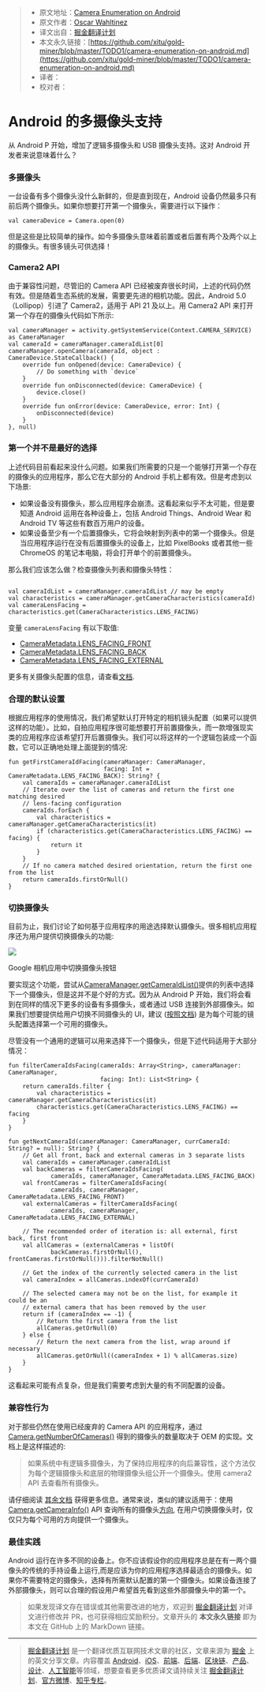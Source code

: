 > * 原文地址：[Camera Enumeration on Android](https://medium.com/androiddevelopers/camera-enumeration-on-android-9a053b910cb5)
> * 原文作者：[Oscar Wahltinez](https://medium.com/@owahltinez?source=post_header_lockup)
> * 译文出自：[掘金翻译计划](https://github.com/xitu/gold-miner)
> * 本文永久链接：[https://github.com/xitu/gold-miner/blob/master/TODO1/camera-enumeration-on-android.md](https://github.com/xitu/gold-miner/blob/master/TODO1/camera-enumeration-on-android.md)
> * 译者：
> * 校对者：

# Android 的多摄像头支持

从 Android P 开始，增加了逻辑多摄像头和 USB 摄像头支持。这对 Android 开发者来说意味着什么？

### 多摄像头

一台设备有多个摄像头没什么新鲜的，但是直到现在，Android 设备仍然最多只有前后两个摄像头。如果你想要打开第一个摄像头，需要进行以下操作：

```
val cameraDevice = Camera.open(0)
```

但是这些是比较简单的操作。如今多摄像头意味着前置或者后置有两个及两个以上的摄像头。有很多镜头可供选择！

### Camera2 API

由于兼容性问题，尽管旧的 Camera API 已经被废弃很长时间，上述的代码仍然有效。但是随着生态系统的发展，需要更先进的相机功能。因此，Android 5.0（Lollipop）引进了 Camera2，适用于 API 21 及以上。用 Camera2 API 来打开第一个存在的摄像头代码如下所示:

```
val cameraManager = activity.getSystemService(Context.CAMERA_SERVICE) as CameraManager
val cameraId = cameraManager.cameraIdList[0]
cameraManager.openCamera(cameraId, object : CameraDevice.StateCallback() {
    override fun onOpened(device: CameraDevice) {
        // Do something with `device`
    }
    override fun onDisconnected(device: CameraDevice) {
        device.close()
    }
    override fun onError(device: CameraDevice, error: Int) {
        onDisconnected(device)
    }
}, null)
```

### 第一个并不是最好的选择

上述代码目前看起来没什么问题。如果我们所需要的只是一个能够打开第一个存在的摄像头的应用程序，那么它在大部分的 Android 手机上都有效。但是考虑到以下场景:

*   如果设备没有摄像头，那么应用程序会崩溃。这看起来似乎不太可能，但是要知道 Android 运用在各种设备上，包括 Android Things、Android Wear 和 Android TV 等这些有数百万用户的设备。
*   如果设备至少有一个后置摄像头，它将会映射到列表中的第一个摄像头。但是当应用程序运行在没有后置摄像头的设备上，比如 PixelBooks 或者其他一些 ChromeOS 的笔记本电脑，将会打开单个的前置摄像头。

那么我们应该怎么做？检查摄像头列表和摄像头特性：

```

val cameraIdList = cameraManager.cameraIdList // may be empty
val characteristics = cameraManager.getCameraCharacteristics(cameraId)
val cameraLensFacing = characteristics.get(CameraCharacteristics.LENS_FACING)
```

变量 `cameraLensFacing` 有以下取值:

*   [CameraMetadata.LENS_FACING_FRONT](https://developer.android.com/reference/android/hardware/camera2/CameraMetadata#LENS_FACING_FRONT)
*   [CameraMetadata.LENS_FACING_BACK](https://developer.android.com/reference/android/hardware/camera2/CameraMetadata#LENS_FACING_BACK)
*   [CameraMetadata.LENS_FACING_EXTERNAL](https://developer.android.com/reference/android/hardware/camera2/CameraMetadata#LENS_FACING_EXTERNAL)

更多有关摄像头配置的信息，请查看[文档](https://developer.android.com/reference/android/hardware/camera2/CameraCharacteristics#LENS_FACING).

### 合理的默认设置

根据应用程序的使用情况，我们希望默认打开特定的相机镜头配置（如果可以提供这样的功能）。比如，自拍应用程序很可能想要打开前置摄像头，而一款增强现实类的应用程序应该希望打开后置摄像头。我们可以将这样的一个逻辑包装成一个函数，它可以正确地处理上面提到的情况:

```
fun getFirstCameraIdFacing(cameraManager: CameraManager,
                           facing: Int = CameraMetadata.LENS_FACING_BACK): String? {
    val cameraIds = cameraManager.cameraIdList
    // Iterate over the list of cameras and return the first one matching desired
    // lens-facing configuration
    cameraIds.forEach {
        val characteristics = cameraManager.getCameraCharacteristics(it)
        if (characteristics.get(CameraCharacteristics.LENS_FACING) == facing) {
            return it
        }
    }
    // If no camera matched desired orientation, return the first one from the list
    return cameraIds.firstOrNull()
}
```

### 切换摄像头

目前为止，我们讨论了如何基于应用程序的用途选择默认摄像头。很多相机应用程序还为用户提供切换摄像头的功能:

![](https://cdn-images-1.medium.com/max/800/0*bv1q93VR4XIoazVZ)

Google 相机应用中切换摄像头按钮

要实现这个功能，尝试从[CameraManager.getCameraIdList()](https://developer.android.com/reference/android/hardware/camera2/CameraManager#getCameraIdList%28%29)提供的列表中选择下一个摄像头，但是这并不是个好的方式。因为从 Android P 开始，我们将会看到在同样的情况下更多的设备有多摄像头，或者通过 USB 连接到外部摄像头。如果我们想要提供给用户切换不同摄像头的 UI，建议 ([按照文档](https://developer.android.com/reference/android/hardware/camera2/CameraMetadata#REQUEST_AVAILABLE_CAPABILITIES_LOGICAL_MULTI_CAMERA)) 是为每个可能的镜头配置选择第一个可用的摄像头。

尽管没有一个通用的逻辑可以用来选择下一个摄像头，但是下述代码适用于大部分情况：

```
fun filterCameraIdsFacing(cameraIds: Array<String>, cameraManager: CameraManager,
                          facing: Int): List<String> {
    return cameraIds.filter {
        val characteristics = cameraManager.getCameraCharacteristics(it)
        characteristics.get(CameraCharacteristics.LENS_FACING) == facing
    }
}

fun getNextCameraId(cameraManager: CameraManager, currCameraId: String? = null): String? {
    // Get all front, back and external cameras in 3 separate lists
    val cameraIds = cameraManager.cameraIdList
    val backCameras = filterCameraIdsFacing(
            cameraIds, cameraManager, CameraMetadata.LENS_FACING_BACK)
    val frontCameras = filterCameraIdsFacing(
            cameraIds, cameraManager, CameraMetadata.LENS_FACING_FRONT)
    val externalCameras = filterCameraIdsFacing(
            cameraIds, cameraManager, CameraMetadata.LENS_FACING_EXTERNAL)

    // The recommended order of iteration is: all external, first back, first front
    val allCameras = (externalCameras + listOf(
            backCameras.firstOrNull(), frontCameras.firstOrNull())).filterNotNull()

    // Get the index of the currently selected camera in the list
    val cameraIndex = allCameras.indexOf(currCameraId)

    // The selected camera may not be on the list, for example it could be an
    // external camera that has been removed by the user
    return if (cameraIndex == -1) {
        // Return the first camera from the list
        allCameras.getOrNull(0)
    } else {
        // Return the next camera from the list, wrap around if necessary
        allCameras.getOrNull((cameraIndex + 1) % allCameras.size)
    }
}
```

这看起来可能有点复杂，但是我们需要考虑到大量的有不同配置的设备。

### 兼容性行为

对于那些仍然在使用已经废弃的 Camera API 的应用程序，通过 [Camera.getNumberOfCameras()](https://developer.android.com/reference/android/hardware/Camera#getNumberOfCameras%28%29) 得到的摄像头的数量取决于 OEM 的实现。文档上是这样描述的:

> 如果系统中有逻辑多摄像头，为了保持应用程序的向后兼容性，这个方法仅为每个逻辑摄像头和底层的物理摄像头组公开一个摄像头。使用 camera2 API 去查看所有摄像头。

请仔细阅读 [其余文档](https://developer.android.com/reference/android/hardware/Camera.CameraInfo.html#orientation) 获得更多信息。通常来说，类似的建议适用于：使用 [Camera.getCameraInfo()](https://developer.android.com/reference/android/hardware/Camera#getCameraInfo%28int,%20android.hardware.Camera.CameraInfo%29) API 查询所有的摄像头[方向](https://developer.android.com/reference/android/hardware/Camera.CameraInfo.html#orientation), 在用户切换摄像头时，仅仅只为每个可用的方向提供一个摄像头。

### 最佳实践
Android 运行在许多不同的设备上。你不应该假设你的应用程序总是在有一两个摄像头的传统的手持设备上运行,而是应该为你的应用程序选择最适合的摄像头。如果你不需要特定的摄像头，选择有所需默认配置的第一个摄像头。如果设备连接了外部摄像头，则可以合理的假设用户希望首先看到这些外部摄像头中的第一个。

> 如果发现译文存在错误或其他需要改进的地方，欢迎到 [掘金翻译计划](https://github.com/xitu/gold-miner) 对译文进行修改并 PR，也可获得相应奖励积分。文章开头的 **本文永久链接** 即为本文在 GitHub 上的 MarkDown 链接。


---

> [掘金翻译计划](https://github.com/xitu/gold-miner) 是一个翻译优质互联网技术文章的社区，文章来源为 [掘金](https://juejin.im) 上的英文分享文章。内容覆盖 [Android](https://github.com/xitu/gold-miner#android)、[iOS](https://github.com/xitu/gold-miner#ios)、[前端](https://github.com/xitu/gold-miner#前端)、[后端](https://github.com/xitu/gold-miner#后端)、[区块链](https://github.com/xitu/gold-miner#区块链)、[产品](https://github.com/xitu/gold-miner#产品)、[设计](https://github.com/xitu/gold-miner#设计)、[人工智能](https://github.com/xitu/gold-miner#人工智能)等领域，想要查看更多优质译文请持续关注 [掘金翻译计划](https://github.com/xitu/gold-miner)、[官方微博](http://weibo.com/juejinfanyi)、[知乎专栏](https://zhuanlan.zhihu.com/juejinfanyi)。


